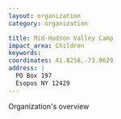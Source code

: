 ```yaml
---
layout: organization
category: organization

title: Mid-Hudson Valley Camp
impact_area: Children
keywords: 
coordinates: 41.8258,-73.9629
address: |
  PO Box 197
  Esopus NY 12429
---
```

Organization's overview
